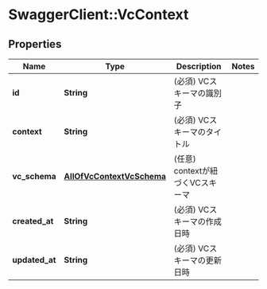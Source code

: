 # SwaggerClient::VcContext

## Properties
Name | Type | Description | Notes
------------ | ------------- | ------------- | -------------
**id** | **String** | (必須) VCスキーマの識別子 | 
**context** | **String** | (必須) VCスキーマのタイトル | 
**vc_schema** | [**AllOfVcContextVcSchema**](AllOfVcContextVcSchema.md) | (任意) contextが紐づくVCスキーマ | 
**created_at** | **String** | (必須) VCスキーマの作成日時 | 
**updated_at** | **String** | (必須) VCスキーマの更新日時 | 

